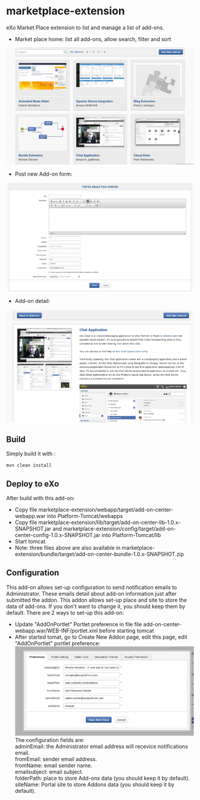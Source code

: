 marketplace-extension
=====================

eXo Market Place extension to list and manage a list of add-ons.
* Market place home: list all add-ons, allow search, filter and sort
<img src="resource/ScreenShots/Search_addon.png" alt="Addon home page">

* Post new Add-on form:
<img src="resource/ScreenShots/Add_new_addon.png" alt="Add new addon">

* Add-on detail:
<img src="resource/ScreenShots/Addon_detail.png" alt="Addon detail">

Build
---------------
Simply build it with :

	mvn clean install


Deploy to eXo
---------------
After build with this add-on:
* Copy file marketplace-extension/webapp/target/add-on-center-webapp.war into Platform-Tomcat/webapps
* Copy file marketplace-extension/lib/target/add-on-center-lib-1.0.x-SNAPSHOT.jar and marketplace-extension/config/target/add-on-center-config-1.0.x-SNAPSHOT.jar into Platform-Tomcat/lib
* Start tomcat.
* Note: three files above are also available in marketplace-extension/bundle/target/add-on-center-bundle-1.0.x-SNAPSHOT.zip

Configuration
---------------
This add-on allows set-up configuration to send notification emails to Administrator. These emails detail about add-on information just after submitted the addon.
This addon allows set-up place and site to store the data of add-ons. If you don't want to change it, you should keep them by default.
There are 2 ways to set-up this add-on:
* Update "AddOnPortlet" Portlet preference in file file add-on-center-webapp.war/WEB-INF/portlet.xml before starting tomcat
* After started tomat, go to Create New Addon page, edit this page, edit "AddOnPortlet" portlet preference:<br>
  <img src="resource/ScreenShots/AddOnPortletPreference.png" alt="portletPreference">
  <br>
The configuration fields are:<br>
adminEmail: the Administrator email address will recevice notifications email.<br>
fromEmail: sender email address.<br>
fromName: email sender name.<br>
emailsubject: email subject.<br>
folderPath: place to store Add-ons data (you should keep it by default).<br>
siteName: Portal site to store Addons data (you should keep it by default).
